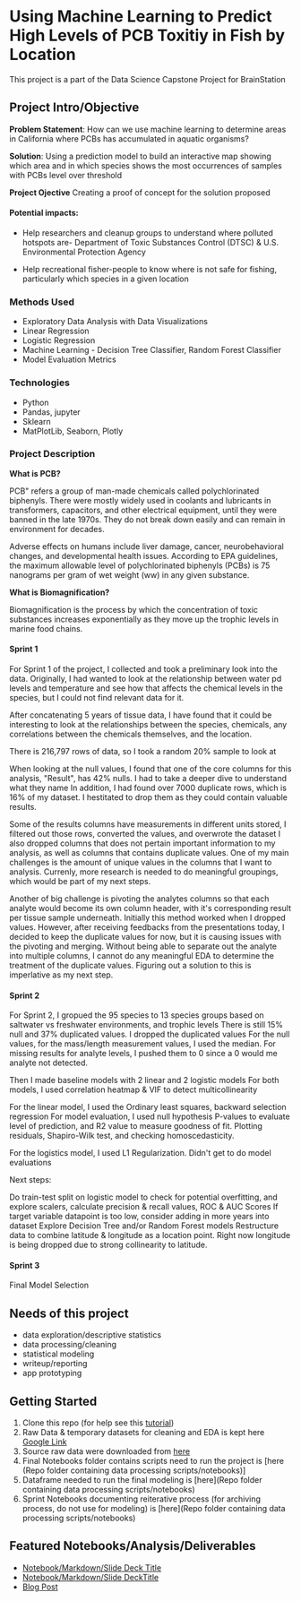 # Using Machine Learning to Predict High Levels of PCB Toxitiy in Fish by Location
This project is a part of the Data Science Capstone Project for BrainStation


## Project Intro/Objective

**Problem Statement**: How can we use machine learning to determine areas in 
California where PCBs has accumulated in aquatic organisms? 


**Solution**: Using a prediction model to build an interactive map showing which area 
and in which species shows the most occurrences of samples with PCBs level over 
threshold

**Project Ojective** Creating a proof of concept for the solution proposed

#### Potential impacts:
* Help researchers and cleanup groups to understand where polluted hotspots are- Department of Toxic Substances Control (DTSC) & U.S. Environmental Protection Agency
  
* Help recreational fisher-people to know where is not safe for fishing, particularly which species in a given location


### Methods Used
* Exploratory Data Analysis with Data Visualizations
* Linear Regression
* Logistic Regression
* Machine Learning - Decision Tree Classifier, Random Forest Classifier
* Model Evaluation Metrics
  
  

### Technologies
* Python
* Pandas, jupyter
* Sklearn
* MatPlotLib, Seaborn, Plotly
   

### Project Description

**What is PCB?**

PCB" refers a group of man-made chemicals called polychlorinated biphenyls. There were mostly widely used in coolants and lubricants in transformers, capacitors, and other electrical equipment, until they were banned in the late 1970s. They do not break down easily and can remain in environment for decades.

Adverse effects on humans include liver damage, cancer, neurobehavioral changes, and developmental health issues. According to EPA guidelines, the maximum allowable level of polychlorinated biphenyls (PCBs) is 75 nanograms per gram of wet weight (ww) in any given substance.

**What is Biomagnification?**

Biomagnification is the process by which the concentration of toxic substances increases exponentially as they move up the trophic levels in marine food chains.
 


#### Sprint 1
For Sprint 1 of the project, I collected and took a preliminary look into the data. 
Originally, I had wanted to look at the relationship between water pd levels and temperature and see how that affects the chemical levels in the species, but I could not find relevant data for it.

After concatenating 5 years of tissue data, I have found that it could be interesting to look at the relationships between the species, chemicals, any correlations between the chemicals themselves, and the location.

There is 216,797 rows of data, so I took a random 20% sample to look at

When looking at the null values, I found that one of the core columns for this analysis, "Result", has 42% nulls. I had to take a deeper dive to understand what they name
In addition, I had found over 7000 duplicate rows, which is 16% of my dataset. I hestitated to drop them as they could contain valuable results.

Some of the results columns have measurements in different units stored, I filtered out those rows, converted the values, and overwrote the dataset
I also dropped columns that does not pertain important information to my analysis, as well as columns that contains duplicate values.
One of my main challenges is the amount of unique values in the columns that I want to analysis. Currenly, more research is needed to do meaningful groupings, which would be part of my next steps.

Another of big challenge is pivoting the analytes columns so that each analyte would become its own column header, with it's corresponding result per tissue sample underneath. Initially this method worked when I dropped  values.
However, after receiving feedbacks from the presentations today, I decided to keep the duplicate values for now, but it is causing issues with the pivoting and merging. 
Without being able to separate out the analyte into multiple columns, I cannot do any meaningful EDA to determine the treatment of the duplicate values. Figuring out a solution to this is imperlative as my next step.

#### Sprint 2
For Sprint 2, I gropued the 95 species to 13 species groups based on saltwater vs freshwater environments, and trophic levels
There is still 15% null and 37% duplicated values. I dropped the duplicated values
For the null values, for the mass/length measurement values, I used the median. For missing results for analyte levels, I pushed them to 0 since a 0 would me analyte not detected. 

Then I made baseline models with 2 linear and 2 logistic models
For both models, I used correlation heatmap & VIF to detect multicollinearity

For the linear model, I used the Ordinary least squares, backward selection regression
For model evaluation, I used null hypothesis P-values to evaluate level of prediction, and R2 value to measure goodness of fit. Plotting residuals, Shapiro-Wilk test, and checking homoscedasticity.

For the logistics model, I used L1 Regularization. Didn't get to do model evaluations

Next steps:

Do train-test split on logistic model to check for potential overfitting, and explore scalers, calculate precision & recall values, ROC & AUC Scores
If target variable datapoint is too low, consider adding in more years into dataset
Explore Decision Tree and/or Random Forest models
Restructure data to combine latitude & longitude as a location point. Right now longitude is being dropped due to strong collinearity to latitude. 


#### Sprint 3

Final Model Selection 


## Needs of this project

- data exploration/descriptive statistics
- data processing/cleaning
- statistical modeling
- writeup/reporting
- app prototyping
  
## Getting Started

1. Clone this repo (for help see this [tutorial](https://help.github.com/articles/cloning-a-repository/))
2. Raw Data & temporary datasets for cleaning and EDA is kept here [Google Link](https://drive.google.com/drive/folders/1kPnh-0KWNwPPuPcm21qYIKYdAne6DzEr?usp=sharing)
3. Source raw data were downloaded from [here](https://data.ca.gov/dataset/surface-water-aquatic-organism-tissue-sample-results)   
4. Final Notebooks folder contains scripts need to run the project is [here (Repo folder containing data processing scripts/notebooks)]
5. Dataframe needed to run the final modeling is [here](Repo folder containing data processing scripts/notebooks)
6. Sprint Notebooks documenting reiterative process (for archiving process, do not use for modeling) is [here](Repo folder containing data processing scripts/notebooks)


## Featured Notebooks/Analysis/Deliverables
* [Notebook/Markdown/Slide Deck Title](link)
* [Notebook/Markdown/Slide DeckTitle](link)
* [Blog Post](link)









